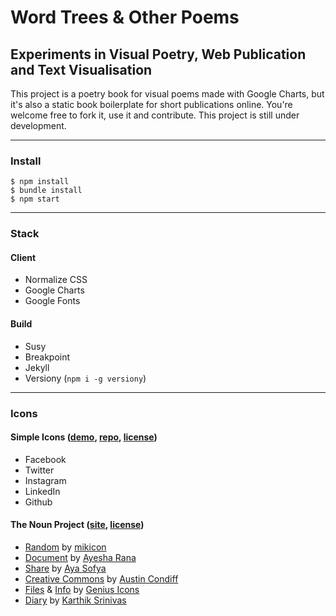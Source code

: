 # Word Trees &amp; Other Poems
## Experiments in Visual Poetry, Web Publication and Text Visualisation

This project is a poetry book for visual poems made with Google Charts, but it's also a static book boilerplate for short publications online. You're welcome free to fork it, use it and contribute. This project is still under development.

---
### Install
```
$ npm install
$ bundle install
$ npm start
```

---
### Stack

#### Client
* Normalize CSS
* Google Charts
* Google Fonts

#### Build
* Susy
* Breakpoint
* Jekyll
* Versiony (```npm i -g versiony```)

---
### Icons

#### Simple Icons ([demo](https://simpleicons.org/), [repo](https://github.com/danleech/simple-icons), [license](https://github.com/danleech/simple-icons/blob/develop/LICENSE.md))

* Facebook
* Twitter
* Instagram
* LinkedIn
* Github

#### The Noun Project ([site](https://thenounproject.com/), [license](https://creativecommons.org/licenses/by/3.0/))

* [Random](https://thenounproject.com/search/?q=random&creator=32263&i=1030511) by [mikicon](https://thenounproject.com/mikicon/)
* [Document](https://thenounproject.com/term/document/83985/) by [Ayesha Rana](https://thenounproject.com/ayesha%20rana/)
* [Share](https://thenounproject.com/search/?q=share&creator=1971447&i=871485) by [Aya Sofya](https://thenounproject.com/ayasofya/)
* [Creative Commons](https://thenounproject.com/search/?q=creative%20commons&i=70967) by [Austin Condiff](https://thenounproject.com/acondiff/)
* [Files](https://thenounproject.com/search/?q=pages&i=1014541) &amp; [Info](https://thenounproject.com/search/?q=information&i=1014238) by [Genius Icons](https://thenounproject.com/rajappar29/)
* [Diary](https://thenounproject.com/search/?q=book&creator=1777682&i=621463) by [Karthik Srinivas](https://thenounproject.com/aathis/)


